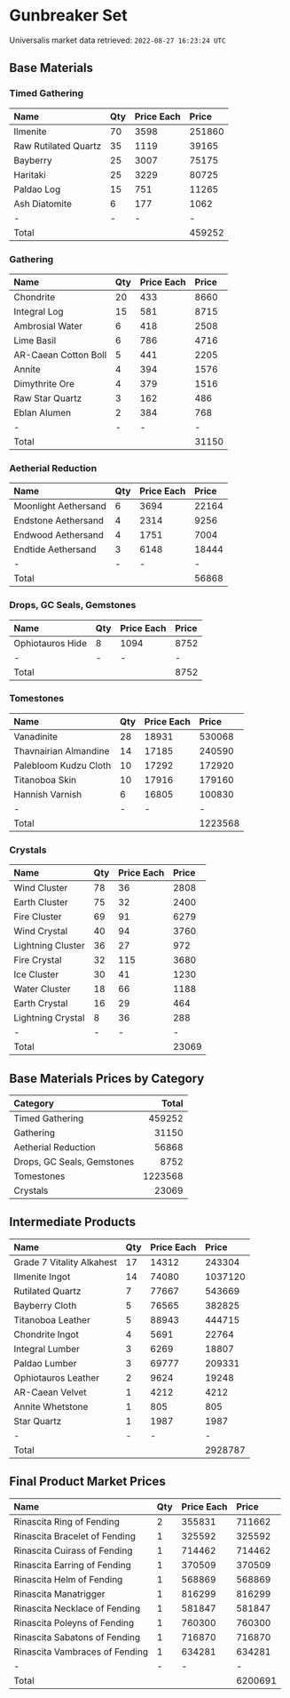 # Gunbreaker Set

Universalis market data retrieved: `2022-08-27 16:23:24 UTC`

## Base Materials

### Timed Gathering

| Name                 | Qty   | Price Each   | Price   |
|:---------------------|:------|:-------------|:--------|
| Ilmenite             | 70    | 3598         | 251860  |
| Raw Rutilated Quartz | 35    | 1119         | 39165   |
| Bayberry             | 25    | 3007         | 75175   |
| Haritaki             | 25    | 3229         | 80725   |
| Paldao Log           | 15    | 751          | 11265   |
| Ash Diatomite        | 6     | 177          | 1062    |
| -                    | -     | -            | -       |
| Total                |       |              | 459252  |

### Gathering

| Name                 | Qty   | Price Each   | Price   |
|:---------------------|:------|:-------------|:--------|
| Chondrite            | 20    | 433          | 8660    |
| Integral Log         | 15    | 581          | 8715    |
| Ambrosial Water      | 6     | 418          | 2508    |
| Lime Basil           | 6     | 786          | 4716    |
| AR-Caean Cotton Boll | 5     | 441          | 2205    |
| Annite               | 4     | 394          | 1576    |
| Dimythrite Ore       | 4     | 379          | 1516    |
| Raw Star Quartz      | 3     | 162          | 486     |
| Eblan Alumen         | 2     | 384          | 768     |
| -                    | -     | -            | -       |
| Total                |       |              | 31150   |

### Aetherial Reduction

| Name                 | Qty   | Price Each   | Price   |
|:---------------------|:------|:-------------|:--------|
| Moonlight Aethersand | 6     | 3694         | 22164   |
| Endstone Aethersand  | 4     | 2314         | 9256    |
| Endwood Aethersand   | 4     | 1751         | 7004    |
| Endtide Aethersand   | 3     | 6148         | 18444   |
| -                    | -     | -            | -       |
| Total                |       |              | 56868   |

### Drops, GC Seals, Gemstones

| Name             | Qty   | Price Each   | Price   |
|:-----------------|:------|:-------------|:--------|
| Ophiotauros Hide | 8     | 1094         | 8752    |
| -                | -     | -            | -       |
| Total            |       |              | 8752    |

### Tomestones

| Name                  | Qty   | Price Each   | Price   |
|:----------------------|:------|:-------------|:--------|
| Vanadinite            | 28    | 18931        | 530068  |
| Thavnairian Almandine | 14    | 17185        | 240590  |
| Palebloom Kudzu Cloth | 10    | 17292        | 172920  |
| Titanoboa Skin        | 10    | 17916        | 179160  |
| Hannish Varnish       | 6     | 16805        | 100830  |
| -                     | -     | -            | -       |
| Total                 |       |              | 1223568 |

### Crystals

| Name              | Qty   | Price Each   | Price   |
|:------------------|:------|:-------------|:--------|
| Wind Cluster      | 78    | 36           | 2808    |
| Earth Cluster     | 75    | 32           | 2400    |
| Fire Cluster      | 69    | 91           | 6279    |
| Wind Crystal      | 40    | 94           | 3760    |
| Lightning Cluster | 36    | 27           | 972     |
| Fire Crystal      | 32    | 115          | 3680    |
| Ice Cluster       | 30    | 41           | 1230    |
| Water Cluster     | 18    | 66           | 1188    |
| Earth Crystal     | 16    | 29           | 464     |
| Lightning Crystal | 8     | 36           | 288     |
| -                 | -     | -            | -       |
| Total             |       |              | 23069   |

## Base Materials Prices by Category

| Category                   |   Total |
|:---------------------------|--------:|
| Timed Gathering            |  459252 |
| Gathering                  |   31150 |
| Aetherial Reduction        |   56868 |
| Drops, GC Seals, Gemstones |    8752 |
| Tomestones                 | 1223568 |
| Crystals                   |   23069 |

## Intermediate Products

| Name                      | Qty   | Price Each   | Price   |
|:--------------------------|:------|:-------------|:--------|
| Grade 7 Vitality Alkahest | 17    | 14312        | 243304  |
| Ilmenite Ingot            | 14    | 74080        | 1037120 |
| Rutilated Quartz          | 7     | 77667        | 543669  |
| Bayberry Cloth            | 5     | 76565        | 382825  |
| Titanoboa Leather         | 5     | 88943        | 444715  |
| Chondrite Ingot           | 4     | 5691         | 22764   |
| Integral Lumber           | 3     | 6269         | 18807   |
| Paldao Lumber             | 3     | 69777        | 209331  |
| Ophiotauros Leather       | 2     | 9624         | 19248   |
| AR-Caean Velvet           | 1     | 4212         | 4212    |
| Annite Whetstone          | 1     | 805          | 805     |
| Star Quartz               | 1     | 1987         | 1987    |
| -                         | -     | -            | -       |
| Total                     |       |              | 2928787 |

## Final Product Market Prices

| Name                           | Qty   | Price Each   | Price   |
|:-------------------------------|:------|:-------------|:--------|
| Rinascita Ring of Fending      | 2     | 355831       | 711662  |
| Rinascita Bracelet of Fending  | 1     | 325592       | 325592  |
| Rinascita Cuirass of Fending   | 1     | 714462       | 714462  |
| Rinascita Earring of Fending   | 1     | 370509       | 370509  |
| Rinascita Helm of Fending      | 1     | 568869       | 568869  |
| Rinascita Manatrigger          | 1     | 816299       | 816299  |
| Rinascita Necklace of Fending  | 1     | 581847       | 581847  |
| Rinascita Poleyns of Fending   | 1     | 760300       | 760300  |
| Rinascita Sabatons of Fending  | 1     | 716870       | 716870  |
| Rinascita Vambraces of Fending | 1     | 634281       | 634281  |
| -                              | -     | -            | -       |
| Total                          |       |              | 6200691 |